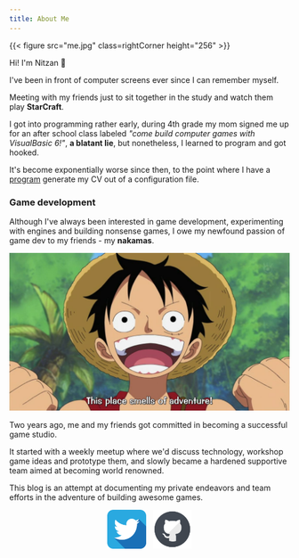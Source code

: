 ```yaml
---
title: About Me
---
```


{{< figure src="me.jpg" class=rightCorner height="256" >}}

Hi! I'm Nitzan :wave:

I've been in front of computer screens ever since I can remember myself.

Meeting with my friends just to sit together in the study and watch them play
**StarCraft**.

I got into programming rather early, during 4th grade my mom signed me up for an
after school class labeled *"come build computer games with VisualBasic 6!"*, **a
blatant lie**, but nonetheless, I learned to program and got hooked.

It's become exponentially worse since then, to the point where I have a
[program](https://github.com/mastern2k3/html-resume) generate my CV out of a
configuration file.

### Game development

Although I've always been interested in game development, experimenting with
engines and building nonsense games, I owe my newfound passion of game dev to my
friends - my **nakamas**.

![An adventure](luffy_adventure.jpg)

Two years ago, me and my friends got committed in becoming a successful game
studio.

It started with a weekly meetup where we'd discuss technology, workshop game
ideas and prototype them, and slowly became a hardened supportive team aimed at
becoming world renowned.

This blog is an attempt at documenting my private endeavors and team efforts in
the adventure of building awesome games.

<center>
  <a href="https://twitter.com/intent/follow?original_referer=https%3A%2F%2Fpublish.twitter.com%2F%3FbuttonType%3DFollowButton%26query%3D%2540nitzanzada%26widget%3DButton&ref_src=twsrc%5Etfw&region=follow_link&screen_name=nitzanzada&tw_p=followbutton"><img class="no-zoom" src="/twitter.png" style="width: 5em;" /></a>
  &nbsp;
  <a href="https://github.com/mastern2k3"><img class="no-zoom" src="/github.png" style="width: 5em;" /></a>
</center>
